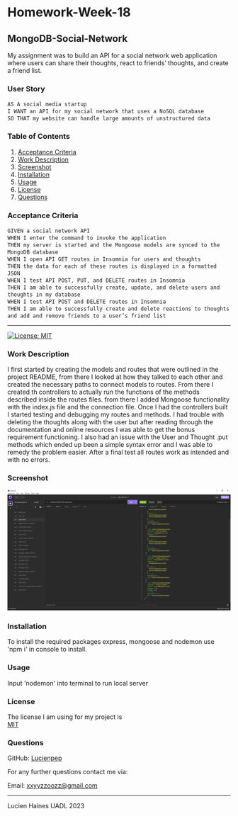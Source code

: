 # Homework-Week-18
## MongoDB-Social-Network

My assignment was to build an API for a social network web application where users can share their thoughts, react to friends’ thoughts, and create a friend list.

### User Story
```
AS A social media startup
I WANT an API for my social network that uses a NoSQL database
SO THAT my website can handle large amounts of unstructured data
```

### Table of Contents
1. [Acceptance Criteria](#acceptance-criteria)
2. [Work Description](#work-description)
3. [Screenshot](#screenshot)
4. [Installation](#installation)
5. [Usage](#usage)
6. [License](#license)
7. [Questions](#questions)

### Acceptance Criteria
```
GIVEN a social network API
WHEN I enter the command to invoke the application
THEN my server is started and the Mongoose models are synced to the MongoDB database
WHEN I open API GET routes in Insomnia for users and thoughts
THEN the data for each of these routes is displayed in a formatted JSON
WHEN I test API POST, PUT, and DELETE routes in Insomnia
THEN I am able to successfully create, update, and delete users and thoughts in my database
WHEN I test API POST and DELETE routes in Insomnia
THEN I am able to successfully create and delete reactions to thoughts and add and remove friends to a user’s friend list
```

---
[![License: MIT](https://img.shields.io/badge/License-MIT-yellow.svg)](https://opensource.org/licenses/MIT)

### Work Description
I first started by creating the models and routes that were outlined in the project README, from there I looked at how they talked to each other and created the necessary paths to connect models to routes. From there I created th controllers to actually run the functions of the methods described inside the routes files. from there I added Mongoose functionality with the index.js file and the connection file. Once I had the controllers built I started testing and debugging my routes and methods. I had trouble with deleting the thoughts along with the user but after reading through the documentation and online resources I was able to get the bonus requirement functioning. I also had an issue with the User and Thought .put methods which ended up been a simple syntax error and I was able to remedy the problem easier. After a final test all routes work as intended and with no errors.

### Screenshot

![MongoDB-Social-Network](./assets/Screenshot18.png)

### Installation
To install the required packages express, mongoose and nodemon use 'npm i' in console to install.

### Usage
Input 'nodemon' into terminal to run local server


### License

The license I am using for my project is<br>[MIT](https://opensource.org/licenses/MIT)

### Questions

GitHub: [Lucienpep](https://github.com/Lucienpep)<br>

For any further questions contact me via:

Email: <xxyyzzoozz@gmail.com>

---
Lucien Haines UADL 2023